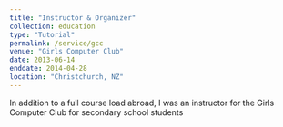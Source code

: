 ```yaml
---
title: "Instructor & Organizer"
collection: education
type: "Tutorial"
permalink: /service/gcc
venue: "Girls Computer Club"
date: 2013-06-14
enddate: 2014-04-28
location: "Christchurch, NZ"
---
```


In addition to a full course load abroad, I was an instructor for the Girls Computer Club for secondary school students